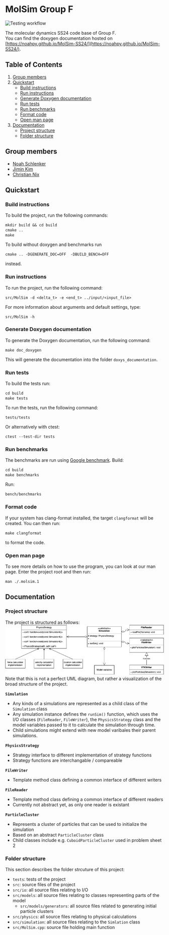 MolSim Group F
===

![Testing workflow](https://github.com/noahpy/MolSim-SS24/actions/workflows/tests.yaml/badge.svg)

The molecular dynamics SS24 code base of Group F.  
You can find the doxygen documentation hosted on [https://noahpy.github.io/MolSim-SS24/](https://noahpy.github.io/MolSim-SS24/).

## Table of Contents
1. [Group members](#group-members)
2. [Quickstart](#quickstart)
    - [Build instructions](#build-instructions)
    - [Run instructions](#run-instructions)
    - [Generate Doxygen documentation](#generate-doxygen-documentation)
    - [Run tests](#run-tests)
    - [Run benchmarks](#run-benchmarks)
    - [Format code](#format-code)
    - [Open man page](#open-man-page)
3. [Documentation](#documentation)
    - [Project structure](#project-structure)
    - [Folder structure](#folder-structure)

## Group members
- [Noah Schlenker](https://github.com/noahpy)
- [Jimin Kim](https://github.com/jimin31)
- [Christian Nix](https://github.com/Chryzl)


## Quickstart
### Build instructions
To build the project, run the following commands:
```
mkdir build && cd build
cmake ..
make
```
To build without doxygen and benchmarks run
```
cmake .. -DGENERATE_DOC=OFF  -DBUILD_BENCH=OFF
```
instead.

### Run instructions
To run the project, run the following command:
```
src/MolSim -d <delta_t> -e <end_t> ../input/<input_file>
```
For more information about arguments and default settings, type:
```
src/MolSim -h
```
### Generate Doxygen documentation
To generate the Doxygen documentation, run the following command:
```
make doc_doxygen
```
This will generate the documentation into the folder `doxys_documentation`.

### Run tests
To build the tests run:
```
cd build
make tests
```
To run the tests, run the following command:
```
tests/tests
```
Or alternatively with ctest:
```
ctest --test-dir tests
```

### Run benchmarks 
The benchmarks are run using [Google benchmark](https://github.com/google/benchmark).
Build:
```
cd build
make benchmarks
```
Run:
```
bench/benchmarks
```

### Format code
If your system has clang-format installed, the target `clangformat` will be created. You can then run:
```
make clangformat
```
to format the code.

### Open man page
To see more details on how to use the program, you can look at our man page.
Enter the project root and then run:
```
man ./.molsim.1
```

## Documentation

### Project structure
The project is structured as follows:
![Project structure UML](docs/report/report1/res/strategy_long.png)
Note that this is not a perfect UML diagram, but rather a visualization of the broad structure of the project.

**`Simulation`**
- Any kinds of a simulations are represented as a child class of the `Simulation` class
- Any simulation instance defines the `runSim()` function, which uses the I/O classes (`FileReader`, `FileWriter`), the `PhysicsStrategy` class and the model variables passed to it to calculate the simulation through time.
- Child simulations might extend with new model varibales their parent simulations.

**`PhysicsStrategy`**
- Strategy interface to different implementation of strategy functions
- Strategy functions are interchangable / compareable

**`FileWriter`**
- Template method class defining a common interface of different writers

**`FileReader`**
- Template method class defining a common interface of different readers
- Currently not abstract yet, as only one reader is existant

**`ParticleCluster`**
- Represents a cluster of particles that can be used to initialize the simulation
- Based on an abstract `ParticleCluster` class
- Child classes include e.g. `CuboidParticleCluster` used in problem sheet 2

### Folder structure
This section describes the folder strcuture of this project:
- `tests`: tests of the project 
- `src`: source files of the project
- `src/io`: all source files relating to I/O
- `src/models`: all source files relating to classes representing parts of the model
  -  `src/models/generators`: all source files related to generating initial particle clusters
- `src/physics`: all source files relating to physical calculations
- `src/simulation`: all source files relating to the `Simlation` class
- `src/MolSim.cpp`: source file holding main function

